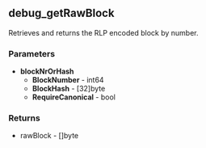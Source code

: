## debug_getRawBlock
Retrieves and returns the RLP encoded block by number.

### Parameters
- **blockNrOrHash**
  - **BlockNumber** - int64
  - **BlockHash** - [32]byte
  - **RequireCanonical** - bool

### Returns
- rawBlock - []byte